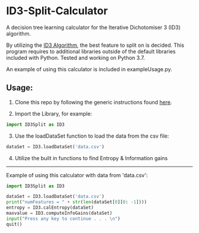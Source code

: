 # ID3-Split-Calculator
A decision tree learning calculator for the Iterative Dichotomiser 3 (ID3) algorithm.

By utilizing the [ID3 Algorithm](https://en.wikipedia.org/wiki/ID3_algorithm), the best feature to split on is decided. This program requires to additional libraries outside of the default libraries included with Python. 
Tested and working on Python 3.7. 

An example of using this calculator is included in exampleUsage.py. 

## Usage:

1. Clone this repo by following the generic instructions found [here](https://help.github.com/en/articles/cloning-a-repository).

2. Import the Library, for example: 
```python 
import ID3Split as ID3
```

3. Use the loadDataSet function to load the data from the csv file:
```python
dataSet = ID3.loadDataSet('data.csv')
```

4. Utilize the built in functions to find Entropy & Information gains

---

Example of using this calculator with data from 'data.csv':

```python
import ID3Split as ID3

dataSet = ID3.loadDataSet('data.csv')
print("numFeatures = " + str(len(dataSet[0][0: -1])))
entropy = ID3.calEntropy(dataSet)
maxvalue = ID3.computeInfoGains(dataSet)
input("Press any key to continue . . . \n")
quit()
```

